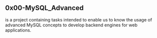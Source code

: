 ## 0x00-MySQL_Advanced
is a project containing tasks intended to enable us to know the usage of advanced MySQL concepts to develop backend engines for web applications.
